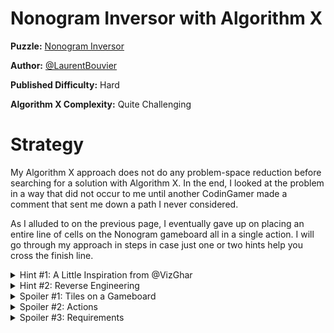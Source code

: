 # Nonogram Inversor with Algorithm X

__Puzzle:__ [Nonogram Inversor](https://www.codingame.com/training/hard/nonogram-inversor)

__Author:__ [@LaurentBouvier](https://www.codingame.com/profile/6061d439c21bc69dacb351d2dae6ccda742965)

__Published Difficulty:__ Hard

__Algorithm X Complexity:__ Quite Challenging


# Strategy

My Algorithm X approach does not do any problem-space reduction before searching for a solution with Algorithm X. In the end, I looked at the problem in a way that did not occur to me until another CodinGamer made a comment that sent me down a path I never considered.

As I alluded to on the previous page, I eventually gave up on placing an entire line of cells on the Nonogram gameboard all in a single action. I will go through my approach in steps in case just one or two hints help you cross the finish line.

<details>
<summary>Hint #1: A Little Inspiration from @VizGhar</summary>

In a Discord message, [@VizGhar](https://www.codingame.com/profile/c152bee9fe8dc90ac4f6b84505b59ebb9086993) said to me:

>My actions are:
> * Placing whole lines vertically/horizontally marking those spaces for half a point.
> * Placing empty spaces for full point.

Although I don’t use “points”, his idea of 1/2 points and full points led me to my eventual solution, which I think feels very elegant, __primarily__ because of his points idea.

</details>


<details>
<summary>Hint #2: Reverse Engineering</summary>

To understand how I set up my Algorithm X matrix, consider the following debug output for __Test Case 1 - Dog__:

```
len(actions)=65
len(requirements)=63
len(me_requirements)=6
```

</details>

<details>
<summary>Spoiler #1: Tiles on a Gameboard</summary>

Fill the entire gameboard by placing groups of black cells or 1 x 1 white space cells on the gameboard.

</details>

<details>
<summary>Spoiler #2: Actions</summary>

* place segment
* place white space

</details>

<details>
<summary>Spoiler #3: Requirements</summary>

* All cells must be covered horizontally.
* All cells must be covered veritcally.
* All segments must be placed on the gameboard.

</details>
